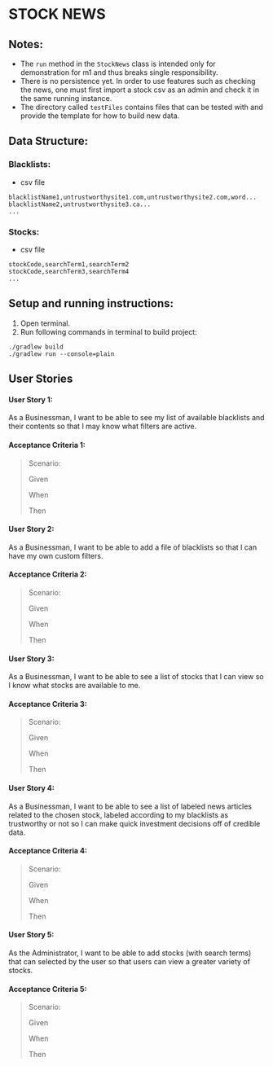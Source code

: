# STOCK NEWS
## Notes:
* The `run` method in the `StockNews` class is intended only for demonstration for m1 and thus breaks single responsibility.
* There is no persistence yet. In order to use features such as checking the news, one must first import a stock csv as an admin and check it in the same running instance.
* The directory called `testFiles` contains files that can be tested with and provide the template for how to build new data.

## Data Structure:
### Blacklists:
* csv file
```
blacklistName1,untrustworthysite1.com,untrustworthysite2.com,word...
blacklistName2,untrustworthysite3.ca...
...
```

### Stocks:
* csv file
```
stockCode,searchTerm1,searchTerm2
stockCode,searchTerm3,searchTerm4
...
```

## Setup and running instructions:
1. Open terminal.
2. Run following commands in terminal to build project: 
```
./gradlew build
./gradlew run --console=plain
```

## User Stories

#### User Story 1:
As a Businessman, I want to be able to see my list of available blacklists and their contents so that I may know what filters are active.
#### Acceptance Criteria 1:
>Scenario:
>
>Given
>
>When
>
>Then

#### User Story 2:
As a Businessman, I want to be able to add a file of blacklists so that I can have my own custom filters.
#### Acceptance Criteria 2:
>Scenario:
>
>Given
>
>When
>
>Then

#### User Story 3:
As a Businessman, I want to be able to see a list of stocks that I can view so I know what stocks are available to me.
#### Acceptance Criteria 3:
>Scenario:
>
>Given
>
>When
>
>Then


#### User Story 4:
As a Businessman, I want to be able to see a list of labeled news articles related to the chosen stock, labeled according to my blacklists as trustworthy or not so I can make quick investment decisions off of credible data.
#### Acceptance Criteria 4:
>Scenario:
>
>Given
>
>When
>
>Then

#### User Story 5:
As the Administrator, I want to be able to add stocks (with search terms) that can selected by the user so that users can view a greater variety of stocks.
#### Acceptance Criteria 5:
>Scenario:
>
>Given
>
>When
>
>Then
